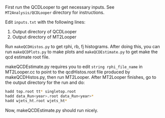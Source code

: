 First run the QCDLooper to get necessary inputs.
See `MT2Analysis/QCDLooper` directory for instructions.

Edit `inputs.txt` with the following lines:

1. Output directory of QCDLooper
2. Output directory of MT2Looper

Run `makeQCDHistos.py` to get rphi, rb, fj histograms. After doing this,
you can run `makeQCDPlots.py` to make plots and `makeQCDEstimate.py` to 
get make the qcd estimate root file.

makeQCDEstimate.py requires you to edit `string rphi_file_name` in MT2Looper.cc to point to the qcdHistos.root file produced by makeQCDHistos.py, then run MT2Looper. After MT2Looper finishes, go to the output directory for the run and do:
``` bash
hadd top.root tt* singletop.root
hadd data_Run<year>.root data_Run<year>*
hadd wjets_ht.root wjets_ht*
```

Now, makeQCDEstimate.py should run nicely.